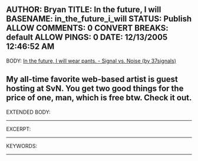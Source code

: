 AUTHOR: Bryan
TITLE: In the future, I will
BASENAME: in_the_future_i_will
STATUS: Publish
ALLOW COMMENTS: 0
CONVERT BREAKS: __default__
ALLOW PINGS: 0
DATE: 12/13/2005 12:46:52 AM
-----
BODY:
<a title="In the future, I will wear pants. - Signal vs. Noise (by 37signals)" href="http://37signals.com/svn/archives2/in_the_future_i_will_wear_pants.php">In the future, I will wear pants. - Signal vs. Noise (by 37signals)</a>

My all-time favorite web-based artist is guest hosting at SvN. You get two good things for the price of one, man, which is free btw. Check it out.
-----
EXTENDED BODY:

-----
EXCERPT:

-----
KEYWORDS:

-----


